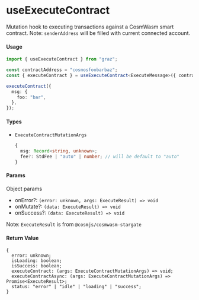 # useExecuteContract

Mutation hook to executing transactions against a CosmWasm smart contract.
Note: `senderAddress` will be filled with current connected account.

#### Usage

```ts
import { useExecuteContract } from "graz";

const contractAddress = "cosmosfoobarbaz";
const { executeContract } = useExecuteContract<ExecuteMessage>({ contractAddress });

executeContract({
  msg: {
    foo: "bar",
  },
});
```

#### Types

- `ExecuteContractMutationArgs`
  ```ts
  {
    msg: Record<string, unknown>;
    fee?: StdFee | "auto" | number; // will be default to "auto"
  }
  ```

#### Params

Object params

- onError?: `(error: unknown, args: ExecuteResult) => void`
- onMutate?: `(data: ExecuteResult) => void`
- onSuccess?: `(data: ExecuteResult) => void`

Note: `ExecuteResult` is from `@cosmjs/cosmwasm-stargate`

#### Return Value

```tsx
{
  error: unknown;
  isLoading: boolean;
  isSuccess: boolean;
  executeContract: (args: ExecuteContractMutationArgs) => void;
  executeContractAsync: (args: ExecuteContractMutationArgs) => Promise<ExecuteResult>;
  status: "error" | "idle" | "loading" | "success";
}
```
